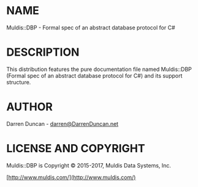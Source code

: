 # NAME

Muldis::DBP -
Formal spec of an abstract database protocol for C#

# DESCRIPTION

This distribution features the pure documentation file named
Muldis::DBP (Formal spec of an abstract database protocol for C#)
and its support structure.

# AUTHOR

Darren Duncan - darren@DarrenDuncan.net

# LICENSE AND COPYRIGHT

Muldis::DBP is Copyright © 2015-2017, Muldis Data Systems, Inc.

[http://www.muldis.com/](http://www.muldis.com/)
